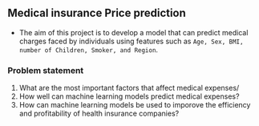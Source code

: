 ## Medical insurance Price prediction

- The aim of this project is to develop a model that can predict medical charges faced by individuals using features such as `Age, Sex, BMI, number of Children, Smoker, and Region`.

### Problem statement
1. What are the most important factors that affect medical expenses/
2. How well can machine learning models predict medical expenses?
3. How can machine learning models be used to imporove the efficiency and profitability of health insurance companies?

